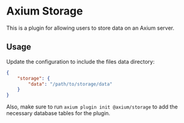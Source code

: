 # Axium Storage

This is a plugin for allowing users to store data on an Axium server.

## Usage

Update the configuration to include the files data directory:

```json
{
	"storage": {
		"data": "/path/to/storage/data"
	}
}
```

Also, make sure to run `axium plugin init @axium/storage` to add the necessary database tables for the plugin.
